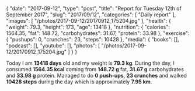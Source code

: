 {
    "date": "2017-09-12",
    "type": "post",
    "title": "Report for Tuesday 12th of September 2017",
    "slug": "2017\/09\/12",
    "categories": [
        "Daily report"
    ],
    "images": [
        "\/photos\/2017-09-12\/20170912_175204.jpg"
    ],
    "health": {
        "weight": 79.3,
        "height": 173,
        "age": 13418
    },
    "nutrition": {
        "calories": 1564.35,
        "fat": 148.72,
        "carbohydrates": 31.67,
        "protein": 33.98
    },
    "exercise": {
        "pushups": 0,
        "crunches": 23,
        "steps": 10428
    },
    "media": {
        "books": [],
        "podcast": [],
        "youtube": [],
        "photos": [
            "\/photos\/2017-09-12\/20170912_175204.jpg"
        ]
    }
}

Today I am <strong>13418 days</strong> old and my weight is <strong>79.3 kg</strong>. During the day, I consumed <strong>1564.35 kcal</strong> coming from <strong>148.72 g</strong> fat, <strong>31.67 g</strong> carbohydrates and <strong>33.98 g</strong> protein. Managed to do <strong>0 push-ups</strong>, <strong>23 crunches</strong> and walked <strong>10428 steps</strong> during the day which is approximately <strong>7.95 km</strong>.